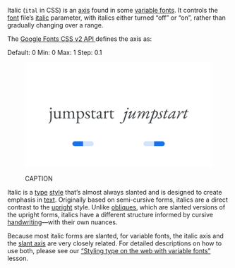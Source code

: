 
Italic (`ital` in CSS) is an [axis](/glossary/axis_in_variable_fonts) found in some [variable fonts](/glossary/variable_fonts). It controls the [font](INSERT_URL) file’s [italic](INSERT_URL) parameter, with italics either turned “off” or “on”, rather than gradually changing over a range.

The [Google Fonts CSS v2 API ](https://developers.google.com/fonts/docs/css2) defines the axis as:

Default: 0     Min: 0     Max: 1     Step: 0.1

<figure>

![ALT_TEXT](images/thumbnail.svg)
<figcaption>CAPTION</figcaption>

</figure>

Italic is a [type](INSERT_URL) [style](INSERT_URL) that’s almost always slanted and is designed to create emphasis in [text](INSERT_URL). Originally based on semi-cursive forms, italics are a direct contrast to the [upright](INSERT_URL) style. Unlike [obliques](INSERT_URL), which are slanted versions of the upright forms, italics have a different structure informed by cursive [handwriting](INSERT_URL)—with their own nuances.

Because most italic forms are slanted, for variable fonts, the italic axis and the [slant axis](INSERT_URL) are very closely related. For detailed descriptions on how to use both, please see our [“Styling type on the web with variable fonts”](INSERT_URL) lesson.
